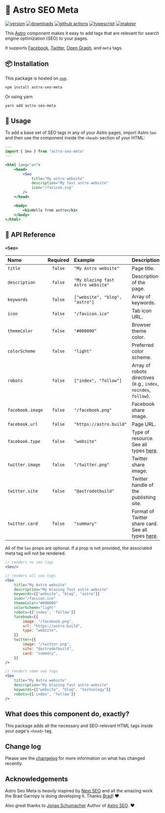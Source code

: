 # 🚀 Astro SEO Meta

[![version][version-badge]][npm]
[![downloads][downloads-badge]][npm]
[![github actions][github-actions-badge]][github-actions]
[![typescript][typescript-badge]][typescript]
[![makepr][makepr-badge]][makepr]

This [Astro](https://astro.build/) component makes it easy to add tags that are relevant for search engine optimization (SEO) to your pages.

It supports [Facebook][facebook], [Twitter][twitter-cards], [Open Graph][og], and `meta` tags.

## 📦 Installation

This package is hosted on [`npm`][npm].

```bash
npm install astro-seo-meta
```

Or using yarn

```bash
yarn add astro-seo-meta
```

## 🥑 Usage

To add a base set of SEO tags in any of your Astro pages, import Astro `Seo` and then use the component inside the `<head>` section of your HTML:

```jsx index.astro
---
import { Seo } from "astro-seo-meta"
---

<html lang="en">
    <head>
        <Seo
			title="My astro website"
			description="My fast astro website"
			icon="/favicon.svg"
		/>
    </head>

    <body>
        <h1>Hello from astro</h1>
    </body>
</html>
```

## 📖 API Reference

### `<Seo>`

| Name             | Required | Example                           | Description                                                |
| :--------------- | :------: | :-------------------------------- | :--------------------------------------------------------- |
| `title`          | `false`  | `"My Astro website"`              | Page title.                                                |
| `description`    | `false`  | `"My blazing fast Astro website"` | Description of the page.                                   |
| `keywords`       | `false`  | `["website", "blog", "astro"]`    | Array of keywords.                                         |
| `icon`           | `false`  | `"/favicon.ico"`                  | Tab icon URL.                                              |
| `themeColor`     | `false`  | `"#000000"`                       | Browser theme color.                                       |
| `colorScheme`    | `false`  | `"light"`                         | Preferred color scheme.                                    |
| `robots`         | `false`  | `["index", "follow"]`             | Array of robots directives (e.g., `index`, `noindex`, `follow`). |
| `facebook.image` | `false`  | `"/facebook.png"`                 | Facebook share image.                                      |
| `facebook.url`   | `false`  | `"https://astro.build"`           | Page URL.                                                  |
| `facebook.type`  | `false`  | `"website"`                       | Type of resource. See all types [here][types].             |
| `twitter.image`  | `false`  | `"/twitter.png"`                  | Twitter share image.                                       |
| `twitter.site`   | `false`  | `"@astrodotbuild"`                | Twitter handle of the publishing site.                    |
| `twitter.card`   | `false`  | `"summary"`                       | Format of Twitter share card. See all types [here][cards]. |

All of the `Seo` props are optional. If a prop is not provided, the associated meta tag will not be rendered.

```jsx
// renders no seo tags
<Seo/>

// renders all seo tags
<Seo
    title="My Astro website"
    description="My blazing fast astro website"
    keywords={["website", "blog", "astro"]}
    icon="/favicon.ico"
    themeColor="#000000"
    colorScheme="light"
	robots={['index', 'follow']}
    facebook={{
        image: "/facebook.png",
        url: "https://astro.build",
        type: "website",
    }}
    twitter={{
        image: "/twitter.png",
        site: "@astrodotbuild",
        card: "summary",
    }}
/>

// renders some seo tags
<Seo
    title="My Astro website"
    description="My blazing fast astro website"
    keywords={["website", "blog", "technology"]}
    robots={['index', 'follow']}
/>
```

## What does this component do, exactly?

This package adds all the necessary and SEO-relevant HTML tags inside your page's `<head>` tag.

## Change log

Please see the [changelog](CHANGELOG.md) for more information on what has changed recently.

## Acknowledgements

Astro Seo Meta is _heavily_ inspired by [Next SEO][next-seo] and all the amazing work the Brad Garropy is doing developing it. Thanks [Brad][bradgarropy]! ❤️

Also great thanks to [Jonas Schumacher][jonasmerlin] Author of [Astro SEO](https://github.com/jonasmerlin/astro-seo). ❤️

[og]: https://ogp.me
[types]: https://ogp.me/#types
[bradgarropy]: https://github.com/bradgarropy
[npm]: https://npmjs.com/package/astro-seo-meta
[next-seo]: https://github.com/bradgarropy/next-seo
[facebook]: https://developers.facebook.com/docs/sharing/webmasters
[twitter-cards]: https://developer.twitter.com/en/docs/twitter-for-websites/cards/overview/markup
[cards]: https://developer.twitter.com/en/docs/twitter-for-websites/cards/overview/abouts-cards
[jonasmerlin]: https://github.com/jonasmerlin

<!-- Readme Badges -->

[version-badge]: https://img.shields.io/npm/v/astro-seo-meta.svg
[downloads-badge]: https://img.shields.io/npm/dt/astro-seo-meta
[github-actions]: https://github.com/codiume/orbit/actions
[github-actions-badge]: https://github.com/codiume/orbit/actions/workflows/node.js.yml/badge.svg
[typescript]: https://npmjs.com/package/astro-seo-meta
[typescript-badge]: https://img.shields.io/npm/types/astro-seo-meta
[makepr]: https://makeapullrequest.com
[makepr-badge]: https://img.shields.io/badge/PRs-welcome-brightgreen.svg
